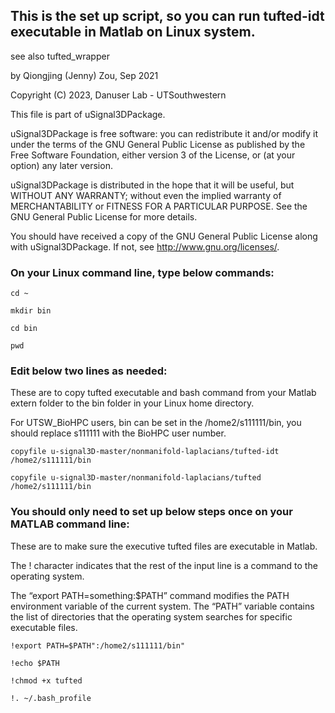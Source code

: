  ## This is the set up script, so you can run tufted-idt executable in Matlab on Linux system.
 see also tufted_wrapper
 
 by Qiongjing (Jenny) Zou, Sep 2021
 

 Copyright (C) 2023, Danuser Lab - UTSouthwestern 

 This file is part of uSignal3DPackage.
 
 uSignal3DPackage is free software: you can redistribute it and/or modify
 it under the terms of the GNU General Public License as published by
 the Free Software Foundation, either version 3 of the License, or
 (at your option) any later version.
 
 uSignal3DPackage is distributed in the hope that it will be useful,
 but WITHOUT ANY WARRANTY; without even the implied warranty of
 MERCHANTABILITY or FITNESS FOR A PARTICULAR PURPOSE.  See the
 GNU General Public License for more details.
 
 You should have received a copy of the GNU General Public License
 along with uSignal3DPackage.  If not, see <http://www.gnu.org/licenses/>.

 
 
### On your Linux command line, type below commands:
`cd ~`

`mkdir bin`

`cd bin`

`pwd`

### Edit below two lines as needed:
These are to copy tufted executable and bash command from your Matlab extern folder to the bin folder in your Linux home directory.

For UTSW_BioHPC users, bin can be set in the /home2/s111111/bin, you should replace s111111 with the BioHPC user number.

`copyfile u-signal3D-master/nonmanifold-laplacians/tufted-idt /home2/s111111/bin`

`copyfile u-signal3D-master/nonmanifold-laplacians/tufted /home2/s111111/bin`

### You should only need to set up below steps once on your MATLAB command line:
These are to make sure the executive tufted files are executable in Matlab. 

The ! character indicates that the rest of the input line is a command to the operating system.

The “export PATH=something:$PATH” command modifies the PATH environment variable of the current system. The “PATH” variable contains the list of directories that the operating system searches for specific executable files.

`!export PATH=$PATH":/home2/s111111/bin"`

`!echo $PATH`

`!chmod +x tufted`

`!. ~/.bash_profile`
